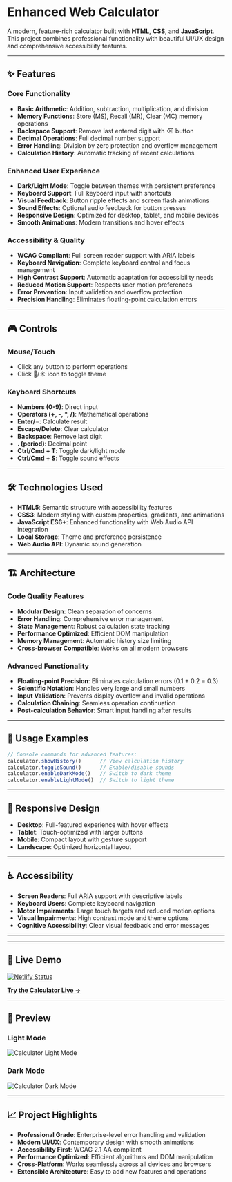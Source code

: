 # Enhanced Web Calculator

A modern, feature-rich calculator built with **HTML**, **CSS**, and **JavaScript**. This project combines professional functionality with beautiful UI/UX design and comprehensive accessibility features.

---

## ✨ Features

### **Core Functionality**
- **Basic Arithmetic**: Addition, subtraction, multiplication, and division
- **Memory Functions**: Store (MS), Recall (MR), Clear (MC) memory operations
- **Backspace Support**: Remove last entered digit with ⌫ button
- **Decimal Operations**: Full decimal number support
- **Error Handling**: Division by zero protection and overflow management
- **Calculation History**: Automatic tracking of recent calculations

### **Enhanced User Experience**
- **Dark/Light Mode**: Toggle between themes with persistent preference
- **Keyboard Support**: Full keyboard input with shortcuts
- **Visual Feedback**: Button ripple effects and screen flash animations
- **Sound Effects**: Optional audio feedback for button presses
- **Responsive Design**: Optimized for desktop, tablet, and mobile devices
- **Smooth Animations**: Modern transitions and hover effects

### **Accessibility & Quality**
- **WCAG Compliant**: Full screen reader support with ARIA labels
- **Keyboard Navigation**: Complete keyboard control and focus management
- **High Contrast Support**: Automatic adaptation for accessibility needs
- **Reduced Motion Support**: Respects user motion preferences
- **Error Prevention**: Input validation and overflow protection
- **Precision Handling**: Eliminates floating-point calculation errors

---

## 🎮 Controls

### **Mouse/Touch**
- Click any button to perform operations
- Click 🌙/☀️ icon to toggle theme

### **Keyboard Shortcuts**
- **Numbers (0-9)**: Direct input
- **Operators (+, -, *, /)**: Mathematical operations
- **Enter/=**: Calculate result
- **Escape/Delete**: Clear calculator
- **Backspace**: Remove last digit
- **. (period)**: Decimal point
- **Ctrl/Cmd + T**: Toggle dark/light mode
- **Ctrl/Cmd + S**: Toggle sound effects

---

## 🛠️ Technologies Used

- **HTML5**: Semantic structure with accessibility features
- **CSS3**: Modern styling with custom properties, gradients, and animations
- **JavaScript ES6+**: Enhanced functionality with Web Audio API integration
- **Local Storage**: Theme and preference persistence
- **Web Audio API**: Dynamic sound generation

---

## 🏗️ Architecture

### **Code Quality Features**
- **Modular Design**: Clean separation of concerns
- **Error Handling**: Comprehensive error management
- **State Management**: Robust calculation state tracking
- **Performance Optimized**: Efficient DOM manipulation
- **Memory Management**: Automatic history size limiting
- **Cross-browser Compatible**: Works on all modern browsers

### **Advanced Functionality**
- **Floating-point Precision**: Eliminates calculation errors (0.1 + 0.2 = 0.3)
- **Scientific Notation**: Handles very large and small numbers
- **Input Validation**: Prevents display overflow and invalid operations
- **Calculation Chaining**: Seamless operation continuation
- **Post-calculation Behavior**: Smart input handling after results

---

## 🎯 Usage Examples

```javascript
// Console commands for advanced features:
calculator.showHistory()      // View calculation history
calculator.toggleSound()      // Enable/disable sounds
calculator.enableDarkMode()   // Switch to dark theme
calculator.enableLightMode()  // Switch to light theme
```

---

## 📱 Responsive Design

- **Desktop**: Full-featured experience with hover effects
- **Tablet**: Touch-optimized with larger buttons
- **Mobile**: Compact layout with gesture support
- **Landscape**: Optimized horizontal layout

---

## ♿ Accessibility

- **Screen Readers**: Full ARIA support with descriptive labels
- **Keyboard Users**: Complete keyboard navigation
- **Motor Impairments**: Large touch targets and reduced motion options
- **Visual Impairments**: High contrast mode and theme options
- **Cognitive Accessibility**: Clear visual feedback and error messages

---

---

## 🚀 Live Demo

[![Netlify Status](https://api.netlify.com/api/v1/badges/dc49846c-02ff-4213-b210-9d36d11cde76/deploy-status)](https://app.netlify.com/sites/pocketwebcalculator/deploys)

**[Try the Calculator Live →](https://pocketwebcalculator.netlify.app/)**

---

## 🎨 Preview

### Light Mode
![Calculator Light Mode](https://imgur.com/undefined)

### Dark Mode
![Calculator Dark Mode](https://imgur.com/m2EYNLh)

---

## 📈 Project Highlights

- **Professional Grade**: Enterprise-level error handling and validation
- **Modern UI/UX**: Contemporary design with smooth animations
- **Accessibility First**: WCAG 2.1 AA compliant
- **Performance Optimized**: Efficient algorithms and DOM manipulation
- **Cross-Platform**: Works seamlessly across all devices and browsers
- **Extensible Architecture**: Easy to add new features and operations